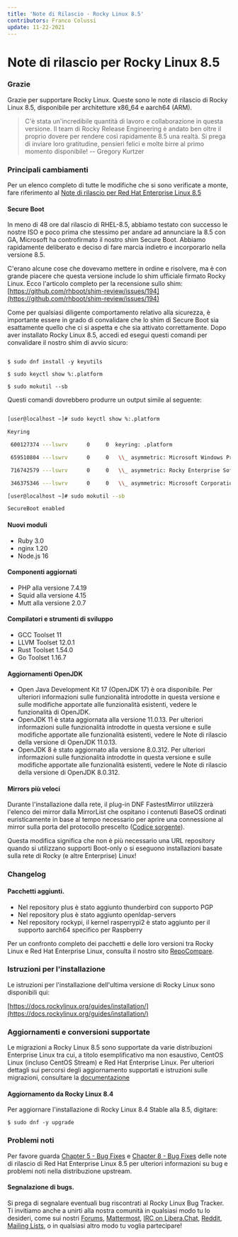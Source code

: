 ```yaml
---
title: 'Note di Rilascio - Rocky Linux 8.5'
contributors: Franco Colussi
update: 11-22-2021
---
```


# Note di rilascio per Rocky Linux 8.5

### Grazie

Grazie per supportare Rocky Linux. Queste sono le note di rilascio di Rocky Linux 8.5, disponibile per architetture x86_64 e aarch64 (ARM).


>C'è stata un'incredibile quantità di lavoro e collaborazione in questa versione. Il team di Rocky Release Engineering è andato ben oltre il proprio dovere per rendere così rapidamente 8.5 una realtà. Si prega di inviare loro gratitudine, pensieri felici e molte birre al primo momento disponibile! 
-- Gregory Kurtzer





### Principali cambiamenti

Per un elenco completo di tutte le modifiche che si sono verificate a monte, fare riferimento al [Note di rilascio per Red Hat Enterprise Linux 8.5](https://access.redhat.com/documentation/en-us/red_hat_enterprise_linux/8/html/8.5_release_notes/overview#overview-major-changes)



#### **Secure Boot**

In meno di 48 ore dal rilascio di RHEL-8.5, abbiamo testato con successo le nostre ISO e poco prima che stessimo per andare ad annunciare la 8.5 con GA, Microsoft ha controfirmato il nostro shim Secure Boot. Abbiamo rapidamente deliberato e deciso di fare marcia indietro e incorporarlo nella versione 8.5.



C'erano alcune cose che dovevamo mettere in ordine e risolvere, ma è con grande piacere che questa versione include lo shim ufficiale firmato Rocky Linux. Ecco l'articolo completo per la recensione sullo shim: [https://github.com/rhboot/shim-review/issues/194](https://github.com/rhboot/shim-review/issues/194)



Come per qualsiasi diligente comportamento relativo alla sicurezza, è importante essere in grado di convalidare che lo shim di Secure Boot sia esattamente quello che ci si aspetta e che sia attivato correttamente. Dopo aver installato Rocky Linux 8.5, accedi ed esegui questi comandi per convalidare il nostro shim di avvio sicuro:


```

$ sudo dnf install -y keyutils

$ sudo keyctl show %:.platform

$ sudo mokutil --sb

```


Questi comandi dovrebbero produrre un output simile al seguente:


```bash

[user@localhost ~]# sudo keyctl show %:.platform

Keyring

 600127374 ---lswrv      0     0  keyring: .platform

 659510804 ---lswrv      0     0   \\_ asymmetric: Microsoft Windows Production PCA 2011: a92902398e16c49778cd90f99e4f9ae17c55af53

 716742579 ---lswrv      0     0   \\_ asymmetric: Rocky Enterprise Software Foundation: Rocky Linux Secure Boot Root CA: 4c2c6bd7d64ee81581cab8e986661f65e2166fc4

 346375346 ---lswrv      0     0   \\_ asymmetric: Microsoft Corporation UEFI CA 2011: 13adbf4309bd82709c8cd54f316ed522988a1bd4

[user@localhost ~]# sudo mokutil --sb

SecureBoot enabled

```



#### Nuovi moduli

   * Ruby 3.0
   * nginx 1.20
   * Node.js 16


#### Componenti aggiornati

   * PHP alla versione 7.4.19
   * Squid alla versione 4.15
   * Mutt alla versione 2.0.7


#### Compilatori e strumenti di sviluppo

   * GCC Toolset 11
   * LLVM Toolset 12.0.1
   * Rust Toolset 1.54.0
   * Go Toolset 1.16.7


#### Aggiornamenti OpenJDK

   * Open Java Development Kit 17 (OpenJDK 17) è ora disponibile. Per ulteriori informazioni sulle funzionalità introdotte in questa versione e sulle modifiche apportate alle funzionalità esistenti, vedere le funzionalità di OpenJDK.
   * OpenJDK 11 è stata aggiornata alla versione 11.0.13. Per ulteriori informazioni sulle funzionalità introdotte in questa versione e sulle modifiche apportate alle funzionalità esistenti, vedere le Note di rilascio della versione di OpenJDK 11.0.13.
   * OpenJDK 8 è stato aggiornato alla versione 8.0.312. Per ulteriori informazioni sulle funzionalità introdotte in questa versione e sulle modifiche apportate alle funzionalità esistenti, vedere le Note di rilascio della versione di OpenJDK 8.0.312.


#### Mirrors più veloci

Durante l'installazione dalla rete, il plug-in DNF FastestMirror utilizzerà l'elenco dei mirror dalla MirrorList che ospitano i contenuti BaseOS  ordinati euristicamente in base al tempo necessario per aprire una connessione al mirror sulla porta del protocollo prescelto ([Codice sorgente](https://github.com/rpm-software-management/yum-utils/blob/master/plugins/fastestmirror/fastestmirror.py)).



Questa modifica significa che non è più necessario una URL repository quando si utilizzano supporti Boot-only o si eseguono installazioni basate sulla rete di Rocky (e altre Enterprise) Linux!



### Changelog

#### Pacchetti aggiunti.

   * Nel repository plus è stato aggiunto thunderbird con supporto PGP
   * Nel repository plus è stato aggiunto openldap-servers
   * Nel repository rockypi, il kernel rasperrypi2 è stato aggiunto per il supporto aarch64 specifico per Raspberry


Per un confronto completo dei pacchetti e delle loro versioni tra Rocky Linux e Red Hat Enterprise Linux, consulta il nostro sito [RepoCompare](https://repocompare.rockylinux.org).



### Istruzioni per l'installazione

Le istruzioni per l'installazione dell'ultima versione di Rocky Linux sono disponibili qui:



[https://docs.rockylinux.org/guides/installation/](https://docs.rockylinux.org/guides/installation/)



### Aggiornamenti e conversioni supportate

Le migrazioni a Rocky Linux 8.5 sono supportate da varie distribuzioni Enterprise Linux tra cui, a titolo esemplificativo ma non esaustivo, CentOS Linux (incluso CentOS Stream) e Red Hat Enterprise Linux. Per ulteriori dettagli sui percorsi degli aggiornamento supportati e istruzioni sulle migrazioni, consultare la [documentazione](https://docs.rockylinux.org/guides/migrate2rocky/)



#### Aggiornamento da Rocky Linux 8.4

Per aggiornare l'installazione di Rocky Linux 8.4 Stable alla 8.5, digitare:


```
$ sudo dnf -y upgrade
```



### Problemi noti

Per favore guarda [Chapter 5 - Bug Fixes](https://access.redhat.com/documentation/en-us/red_hat_enterprise_linux/8/html/8.5_release_notes/bug_fixes)  e [Chapter 8 - Bug Fixes](https://access.redhat.com/documentation/en-us/red_hat_enterprise_linux/8/html/8.5_release_notes/known-issues) delle note di rilascio di Red Hat Enterprise Linux 8.5 per ulteriori informazioni su bug e problemi noti nella distribuzione upstream.


#### Segnalazione di bugs.

Si prega di segnalare eventuali bug riscontrati al Rocky Linux Bug Tracker. Ti invitiamo anche a unirti alla nostra comunità in qualsiasi modo tu lo desideri, come sui nostri [Forums](https://forums.rockylinux.org), [Mattermost](https://chat.rockylinux.org), [IRC on Libera.Chat](irc://irc.liberachat/rockylinux), [Reddit](https://reddit.com/r/rockylinux), [Mailing Lists](https://lists.resf.org), o in qualsiasi altro modo tu voglia partecipare!

